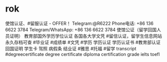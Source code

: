 # rok
使馆认证、#留服认证 - OFFER！ Telegram:@R6222   Phone电话: +86 136 6622 3784   Telegram/WhatsApp: +86 136 6622 3784 使馆公证（留学回国人员证明） 教育部国外学历学位认证 各国各大学文凭 #留信认证，留学生信息网站永久存档可查 #毕业证 #成绩单 #文凭 #学历 学历认证 学历认证书 #教育部认证 回国证明 学生卡 驾照 病假条 结业证 #雅思 #托福 #留学 transcript #degreecertificate degree certificate diploma certification grade ielts toefl
